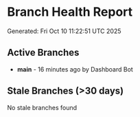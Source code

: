 # Branch Health Report
Generated: Fri Oct 10 11:22:51 UTC 2025

## Active Branches
- **main** - 16 minutes ago by Dashboard Bot

## Stale Branches (>30 days)
No stale branches found
